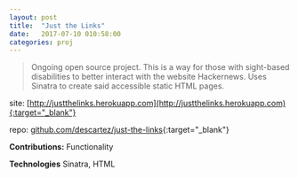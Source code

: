 ```yaml
---
layout: post
title:  "Just the Links"
date:   2017-07-10 010:58:00
categories: proj
---
```

> Ongoing open source project. This is a way for those with sight-based disabilities to better interact with the website Hackernews. Uses Sinatra to create said accessible static HTML pages.

site: [http://justthelinks.herokuapp.com](http://justthelinks.herokuapp.com){:target="_blank"}

repo: [github.com/descartez/just-the-links](https://github.com/descartez/just-the-links/){:target="_blank"}


**Contributions:** Functionality

**Technologies** Sinatra, HTML